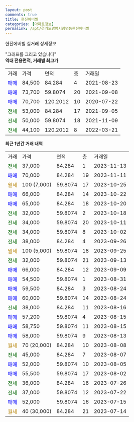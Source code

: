 ```yaml
---
layout: post
comments: true
title: 현진에버빌
categories: [아파트정보]
permalink: /apt/경기도광명시광명동현진에버빌
---
```


현진에버빌 실거래 상세정보

<script type="text/javascript">
  google.charts.load('current', {'packages':['line', 'corechart']});
  google.charts.setOnLoadCallback(drawChart);

  function drawChart() {
    var data = new google.visualization.DataTable();
    data.addColumn('date', '거래일');
    data.addColumn('number', "매매");
    data.addColumn('number', "전세");
    data.addColumn('number', "전매");

    data.addRows([[new Date(Date.parse("2023-11-13")), null, 37000, null], [new Date(Date.parse("2023-11-11")), 70000, null, null], [new Date(Date.parse("2023-10-25")), null, null, null], [new Date(Date.parse("2023-10-22")), 66000, null, null], [new Date(Date.parse("2023-10-20")), 65000, null, null], [new Date(Date.parse("2023-10-18")), null, 32000, null], [new Date(Date.parse("2023-10-11")), null, 34000, null], [new Date(Date.parse("2023-10-02")), null, 34000, null], [new Date(Date.parse("2023-09-26")), null, 38000, null], [new Date(Date.parse("2023-09-25")), null, null, null], [new Date(Date.parse("2023-09-13")), null, 32000, null], [new Date(Date.parse("2023-09-09")), 66000, null, null], [new Date(Date.parse("2023-08-31")), 54500, null, null], [new Date(Date.parse("2023-08-24")), 59500, null, null], [new Date(Date.parse("2023-08-24")), 60000, null, null], [new Date(Date.parse("2023-08-16")), null, 38000, null], [new Date(Date.parse("2023-08-15")), 57200, null, null], [new Date(Date.parse("2023-08-15")), 58750, null, null], [new Date(Date.parse("2023-08-13")), 58000, null, null], [new Date(Date.parse("2023-08-08")), null, null, null], [new Date(Date.parse("2023-08-07")), null, 45000, null], [new Date(Date.parse("2023-08-05")), 52000, null, null], [new Date(Date.parse("2023-08-02")), 55500, null, null], [new Date(Date.parse("2023-07-26")), null, 36000, null], [new Date(Date.parse("2023-07-22")), null, 37000, null], [new Date(Date.parse("2023-07-15")), 52000, null, null], [new Date(Date.parse("2023-07-14")), null, null, null]]);

    var options = {
      hAxis: {
        format: 'yyyy/MM/dd'
      },    
      lineWidth: 0,
      pointsVisible: true,    
      title: '최근 1년간 유형별 실거래가 분포',
      legend: { position: 'bottom' }
    };

    var formatter = new google.visualization.NumberFormat({pattern:'###,###'} );
    formatter.format(data, 1);
    formatter.format(data, 2);
    
    setTimeout(function() {
        var chart = new google.visualization.LineChart(document.getElementById('columnchart_material'));
        chart.draw(data, (options));
        document.getElementById('loading').style.display = 'none';
    }, 200);
  }
</script>


<div id="loading" style="z-index:20; display: block; margin-left: 0px">"그래프를 그리고 있습니다"</div>
<div id="columnchart_material" style="width: 95%; margin-left: 0px; display: block"></div>
<!-- contents start -->
<b>역대 전용면적, 거래별 최고가</b>
<table class="sortable">
    <tr>
      <td>거래</td>
      <td>가격</td>
      <td>면적</td>
      <td>층</td>
      <td>거래일</td>
    </tr>
        <tr>
          <td><a style="color: blue">매매</a></td>
          <td>84,500</td>
          <td>84.284</td>
          <td>4</td>
          <td>2021-08-23</td>
        </tr>            <tr>
          <td><a style="color: blue">매매</a></td>
          <td>73,700</td>
          <td>59.8074</td>
          <td>20</td>
          <td>2021-09-08</td>
        </tr>            <tr>
          <td><a style="color: blue">매매</a></td>
          <td>70,700</td>
          <td>120.2012</td>
          <td>10</td>
          <td>2020-07-22</td>
        </tr>        
        <tr>
              <td><a style="color: darkgreen">전세</a></td>
              <td>53,000</td>
              <td>84.284</td>
              <td>17</td>
              <td>2021-09-05</td>
            </tr>            <tr>
              <td><a style="color: darkgreen">전세</a></td>
              <td>50,000</td>
              <td>59.8074</td>
              <td>18</td>
              <td>2021-11-09</td>
            </tr>            <tr>
              <td><a style="color: darkgreen">전세</a></td>
              <td>44,100</td>
              <td>120.2012</td>
              <td>8</td>
              <td>2022-03-21</td>
            </tr>        
    
</table>

<b>최근 1년간 거래 내역</b>

<table class="sortable">
    <tr>
      <td>거래</td>
      <td>가격</td>
      <td>면적</td>
      <td>층</td>
      <td>거래일</td>
    </tr>
    <tr>
      <td><a style="color: darkgreen">전세</a></td>
      <td>37,000</td>
      <td>84.284</td>
      <td>1</td>
      <td>2023-11-13</td>
    </tr>          <tr>
      <td><a style="color: blue">매매</a></td>
      <td>70,000</td>
      <td>84.284</td>
      <td>19</td>
      <td>2023-11-11</td>
    </tr>          <tr>
      <td><a style="color: darkgoldenrod">월세</a></td>
      <td>100 (7,000)</td>
      <td>59.8074</td>
      <td>17</td>
      <td>2023-10-25</td>
    </tr>          <tr>
      <td><a style="color: blue">매매</a></td>
      <td>66,000</td>
      <td>84.284</td>
      <td>14</td>
      <td>2023-10-22</td>
    </tr>          <tr>
      <td><a style="color: blue">매매</a></td>
      <td>65,000</td>
      <td>84.284</td>
      <td>18</td>
      <td>2023-10-20</td>
    </tr>          <tr>
      <td><a style="color: darkgreen">전세</a></td>
      <td>32,000</td>
      <td>59.8074</td>
      <td>2</td>
      <td>2023-10-18</td>
    </tr>          <tr>
      <td><a style="color: darkgreen">전세</a></td>
      <td>34,000</td>
      <td>59.8074</td>
      <td>20</td>
      <td>2023-10-11</td>
    </tr>          <tr>
      <td><a style="color: darkgreen">전세</a></td>
      <td>34,000</td>
      <td>59.8074</td>
      <td>8</td>
      <td>2023-10-02</td>
    </tr>          <tr>
      <td><a style="color: darkgreen">전세</a></td>
      <td>38,000</td>
      <td>84.284</td>
      <td>4</td>
      <td>2023-09-26</td>
    </tr>          <tr>
      <td><a style="color: darkgoldenrod">월세</a></td>
      <td>100 (5,000)</td>
      <td>59.8074</td>
      <td>18</td>
      <td>2023-09-25</td>
    </tr>          <tr>
      <td><a style="color: darkgreen">전세</a></td>
      <td>32,000</td>
      <td>59.8074</td>
      <td>21</td>
      <td>2023-09-13</td>
    </tr>          <tr>
      <td><a style="color: blue">매매</a></td>
      <td>66,000</td>
      <td>84.284</td>
      <td>12</td>
      <td>2023-09-09</td>
    </tr>          <tr>
      <td><a style="color: blue">매매</a></td>
      <td>54,500</td>
      <td>59.8074</td>
      <td>1</td>
      <td>2023-08-31</td>
    </tr>          <tr>
      <td><a style="color: blue">매매</a></td>
      <td>59,500</td>
      <td>84.284</td>
      <td>3</td>
      <td>2023-08-24</td>
    </tr>          <tr>
      <td><a style="color: blue">매매</a></td>
      <td>60,000</td>
      <td>59.8074</td>
      <td>14</td>
      <td>2023-08-24</td>
    </tr>          <tr>
      <td><a style="color: darkgreen">전세</a></td>
      <td>38,000</td>
      <td>84.284</td>
      <td>11</td>
      <td>2023-08-16</td>
    </tr>          <tr>
      <td><a style="color: blue">매매</a></td>
      <td>57,200</td>
      <td>59.8074</td>
      <td>4</td>
      <td>2023-08-15</td>
    </tr>          <tr>
      <td><a style="color: blue">매매</a></td>
      <td>58,750</td>
      <td>59.8074</td>
      <td>11</td>
      <td>2023-08-15</td>
    </tr>          <tr>
      <td><a style="color: blue">매매</a></td>
      <td>58,000</td>
      <td>59.8074</td>
      <td>9</td>
      <td>2023-08-13</td>
    </tr>          <tr>
      <td><a style="color: darkgoldenrod">월세</a></td>
      <td>70 (20,000)</td>
      <td>84.284</td>
      <td>10</td>
      <td>2023-08-08</td>
    </tr>          <tr>
      <td><a style="color: darkgreen">전세</a></td>
      <td>45,000</td>
      <td>84.284</td>
      <td>7</td>
      <td>2023-08-07</td>
    </tr>          <tr>
      <td><a style="color: blue">매매</a></td>
      <td>52,000</td>
      <td>59.8074</td>
      <td>10</td>
      <td>2023-08-05</td>
    </tr>          <tr>
      <td><a style="color: blue">매매</a></td>
      <td>55,500</td>
      <td>59.8074</td>
      <td>17</td>
      <td>2023-08-02</td>
    </tr>          <tr>
      <td><a style="color: darkgreen">전세</a></td>
      <td>36,000</td>
      <td>84.284</td>
      <td>16</td>
      <td>2023-07-26</td>
    </tr>          <tr>
      <td><a style="color: darkgreen">전세</a></td>
      <td>37,000</td>
      <td>59.8074</td>
      <td>12</td>
      <td>2023-07-22</td>
    </tr>          <tr>
      <td><a style="color: blue">매매</a></td>
      <td>52,000</td>
      <td>59.8074</td>
      <td>16</td>
      <td>2023-07-15</td>
    </tr>          <tr>
      <td><a style="color: darkgoldenrod">월세</a></td>
      <td>40 (30,000)</td>
      <td>84.284</td>
      <td>21</td>
      <td>2023-07-14</td>
    </tr>      </table>
<!-- contents end -->    

